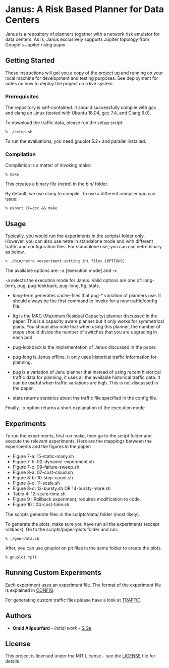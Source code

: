 # Janus: A Risk Based Planner for Data Centers

Janus is a repository of planners together with a network risk emulator for
data centers.  As is, Janus exclusively supports Jupiter topology from Google's
Jupiter rising paper.

## Getting Started

These instructions will get you a copy of the project up and running on your local machine for development and testing purposes. See deployment for notes on how to deploy the project on a live system.

### Prerequisites

The repository is self-contained.  It should successfully compile with gcc and clang on Linux (tested with Ubuntu 18.04, gcc 7.4, and Clang 6.0).

To download the traffic data, please run the setup script:

```
% ./setup.sh
```

To run the evaluations, you need gnuplot 5.2+ and parallel installed.

### Compilation

Compilation is a matter of invoking make:
```
% make
```

This creates a binary file (netre) in the bin/ folder.

By default, we use clang to compile.  To use a different compiler you can issue:
```
% export CC=gcc && make
```

## Usage

Typically, you would run the experiments in the scripts/ folder only.  However,
you can also use netre in standalone mode and with different traffic and
configuration files.  For standalone use, you can use netre binary as below.

```
> ./bin/netre <experiment-setting ini file> [OPTIONS]
```

The available options are: -a \[execution mode\] and -x

-a selects the execution mode for Janus.  Valid options are one of: long-term,
pug, pug-lookback, pug-long, ltg, stats.

- long-term generates cache-files that pug-\* variation of planners use.  It
  should always be the first command to invoke for a new traffic/config file.

- ltg is the MRC (Maximum Residual Capacity) planner discussed in the paper.
  This is a capacity aware planner but it only works for symmetrical plans.
  You shoud also note that when using this planner, the number of steps should
  divide the number of switches that you are upgrading in each pod.
- pug-lookback is the implementation of Janus discussed in the paper.
- pug-long is Janus offline.  It only uses historical traffic information for
  planning.
- pug is a variation of Janu planner that instead of using recent historical
  traffic data for planning, it uses all the available historical traffic data.
  It can be useful when traffic variations are high.  This is not discussed in
  the paper.
- stats returns statistics about the traffic file specified in the config file.

Finally, -x option returns a short explanation of the execution mode

## Experiments

To run the experiments, first run make, then go to the script folder and
execute the relevant experiments.  Here are the mappings between the
experiments and the figures in the paper:

- Figure 7-a: 15-static-many.sh
- Figure 7-b: 02-dynamic-experiment.sh
- Figure 7-c: 09-failure-sweep.sh
- Figure 8-a: 07-cost-cloud.sh
- Figure 8-b: 10-step-count.sh 
- Figure 8-c: 11-scale.sh
- Figure 8-d: 13-bursty.sh OR 14-bursty-more.sh
- Table    4: 12-scale-time.sh
- Figure 9  : Rollback experiment, requires modification to code.
- Figure 10 : 04-cost-time.sh

The scripts generate files in the scripts/data/ folder (most likely).

To generate the plots, make sure you have run all the experiments (except rollback).  Go to the scripts/paper-plots folder and run:

```
% ./gen-data.sh
```

After, you can use gnuplot on plt files in the same folder to create the plots.

```
% gnuplot *plt
```

## Running Custom Experiments

Each experiment uses an experiment file.  The format of the experiment file is
explained in [CONFIG](docs/CONFIG.md).

For generating custom traffic files please have a look at [TRAFFIC](docs/TRAFFIC.md).

## Authors

* **Omid Alipourfard** - *Initial work* - [SiGe](https://omid.io)

## License

This project is licensed under the MIT License - see the [LICENSE](LICENSE) file for details
